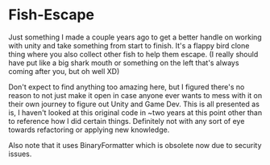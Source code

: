 # Fish-Escape
Just something I made a couple years ago to get a better handle on working with unity and take something from start to finish.  It's a flappy bird clone thing where you also collect other fish to help them escape.  (I really should have put like a big shark mouth or something on the left that's always coming after you, but oh well XD)

Don't expect to find anything too amazing here, but I figured there's no reason to not just make it open in case anyone ever wants to mess with it on their own journey to figure out Unity and Game Dev.  This is all presented as is, I haven't looked at this original code in ~two years at this point other than to reference how I did certain things.  Definitely not with any sort of eye towards refactoring or applying new knowledge.  

Also note that it uses BinaryFormatter which is obsolete now due to security issues.
